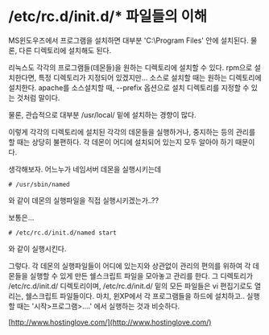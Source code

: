 # /etc/rc.d/init.d/\* 파일들의 이해

MS윈도우즈에서 프로그램을 설치하면 대부분 'C:\Program Files' 안에 설치된다. 물론, 다른 디렉토리에 설치해도 된다.

리눅스도 각각의 프로그램들\(데몬들\)을 원하는 디렉토리에 설치할 수 있다. rpm으로 설치한다면, 특정 디렉토리가 지정되어 있겠지만... 소스로 설치할 때는 원하는 디렉토리에 설치한다. apache를 소스설치할 때, --prefix 옵션으로 설치 디렉토리를 지정할 수 있는 것처럼 말이다.

물론, 관습적으로 대부분 /usr/local/ 밑에 설치하는 경향이 많다.

이렇게 각각의 디렉토리에 설치된 각각의 데몬들을 실행하거나, 중지하는 등의 관리를 할 때는 상당히 불편하다. 각 데몬이 어디에 설치되어 있는지 모두 알아야 하기 때문이다.

생각해보자. 어느누가 네임서버 데몬을 실행시키는데

```text
# /usr/sbin/named
```

와 같이 데몬의 실행파일을 직접 실행시키겠는가..??

보통은...

```text
# /etc/rc.d/init.d/named start
```

와 같이 실행시킨다.

그렇다. 각 데몬의 실행파일들이 어디에 있는지와 상관없이 관리의 편의를 위하여 각 데몬들을 실행할 수 있게 만든 쉘스크립트 파일을 모아놓고 관리를 한다. 그 디렉토리가 /etc/rc.d/init.d/ 디렉토리이며, /etc/rc.d/init.d/ 밑의 모든 파일들은 vi 편집기로도 열리는, 쉘스크립트 파일들이다. 마치, 윈XP에서 각 프로그램들을 하드에 설치하고.. 실행할 때는 '시작&gt;프로그램&gt;....' 에서 실행하는 것과 비슷하다.

[http://www.hostinglove.com/](http://www.hostinglove.com/)

